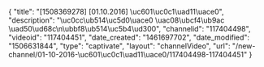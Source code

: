 {
    "title": "[1508369278] [01.10.2016] \uc601\uc0c1\uad11\uace0",
    "description": "\uc0cc\ub514\uc5d0\uace0 \uac08\ubcf4\ub9ac \uad50\ud68c\n\ubbf8\ub514\uc5b4\ud300",
    "channelid": "117404498",
    "videoid": "117404451",
    "date_created": "1461697702",
    "date_modified": "1506631844",
    "type": "captivate",
    "layout": "channelVideo",
    "url": "\/new-channel\/01-10-2016-\uc601\uc0c1\uad11\uace0\/117404498-117404451"
}